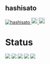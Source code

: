 ## hashisato

<p align="left">
  <a href="https://github.com/hashisato/hashisato/">
    <img src="https://komarev.com/ghpvc/?username=hashisato" alt="hashisato" />
  </a>
  <a href="http://twitter.com/hashisato_">
    <img height="20" src="https://img.shields.io/twitter/follow/hashisato_?label=Twitter&logo=twitter&style=flat" />
  </a>
  <a href="https://github.com/hashisato">
    <img height="20" src="https://img.shields.io/github/followers/hashisato?label=follow&logo=github&style=flat" />
  </a>
</p>

# Status
![](http://github-profile-summary-cards.vercel.app/api/cards/profile-details?username=hashisato&theme=yeblu)
![](http://github-profile-summary-cards.vercel.app/api/cards/repos-per-language?username=hashisato&theme=yeblu)
![](http://github-profile-summary-cards.vercel.app/api/cards/most-commit-language?username=hashisato&theme=yeblu)
![](http://github-profile-summary-cards.vercel.app/api/cards/stats?username=hashisato&theme=yeblu)
![](http://github-profile-summary-cards.vercel.app/api/cards/productive-time?username=hashisato&theme=yeblu&utcOffset=9)
